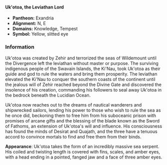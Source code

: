 #### Uk'otoa, the Leviathan Lord
- **Pantheon:** Exandria
- **Alignment:** N, E
- **Domains:** Knowledge, Tempest
- **Symbol:** Yellow, slitted eye
### Information

Uk'otoa was created by Zehir and terrorized the seas of Wildemount until the Divergence left the leviathan without master or purpose. The surviving indigenous people of the Swavain Islands, the Ki'Nau, took Uk'otoa as their guide and god to rule the waters and bring them prosperity. The leviathan elevated the Ki'Nau to conquer the southern coasts of the continent until the jealous will of Zehir reached beyond the Divine Gate and discovered the insolence of his creation, commanding his followers to seal away Uk'otoa in the bedrock beneath the Lucidian Ocean.

Uk'otoa now reaches out to the dreams of nautical wanderers and shipwrecked sailors, lending his power to those who wish to rule the sea as he once did, beckoning them to free him from his suboceanic prison with promises of arcane gifts and the blessing of the blade known as the Sword of Fathoms, an extension of Uk'otoa's will and influence. His consciousness has found the minds of Desirat and Quajath, and the three have a tenuous accord to convince mortals to find and free them from their binds.

**Appearance**: Uk'otoa takes the form of an incredibly massive sea serpent. His coiled and twisting length is covered with fins, scales, and amber eyes, with a head ending in a pointed, fanged jaw and a face of three amber eyes.